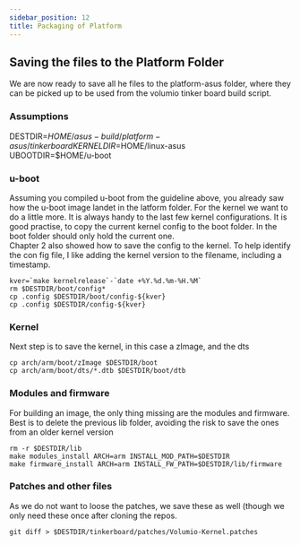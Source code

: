 ```yaml
---
sidebar_position: 12
title: Packaging of Platform
---
```


## Saving the files to the Platform Folder ##

We are now ready to save all he files to the platform-asus folder, where they can be picked up to be used from the volumio tinker board build script.

### Assumptions ###

DESTDIR=$HOME/asus-build/platform-asus/tinkerboard  
KERNELDIR=$HOME/linux-asus  
UBOOTDIR=$HOME/u-boot  

### u-boot ###
Assuming you compiled u-boot from the guideline above, you already saw how the u-boot image landet in the latform folder.
For the kernel we want to do a little more. It is always handy to the last few kernel configurations.
It is good practise, to copy the current kernel config to the boot folder. In the boot folder should only hold the current one.  
Chapter 2 also showed how to save the config to the kernel.
To help identify the con fig file, I like adding the kernel version to the filename, including a timestamp.

    kver=`make kernelrelease`-`date +%Y.%d.%m-%H.%M`
    rm $DESTDIR/boot/config*
    cp .config $DESTDIR/boot/config-${kver}
    cp .config $DESTDIR/config-${kver}

### Kernel ###
Next step is to save the kernel, in this case a zImage, and the dts

    cp arch/arm/boot/zImage $DESTDIR/boot
    cp arch/arm/boot/dts/*.dtb $DESTDIR/boot/dtb

### Modules and firmware ###
For building an image, the only thing missing are the modules and firmware.
Best is to delete the previous lib folder, avoiding the risk to save the ones from an older kernel version

    rm -r $DESTDIR/lib
    make modules_install ARCH=arm INSTALL_MOD_PATH=$DESTDIR
    make firmware_install ARCH=arm INSTALL_FW_PATH=$DESTDIR/lib/firmware

### Patches and other files ###
As we do not want to loose the patches, we save these as well (though we only need these once after cloning the repos.  

    git diff > $DESTDIR/tinkerboard/patches/Volumio-Kernel.patches

